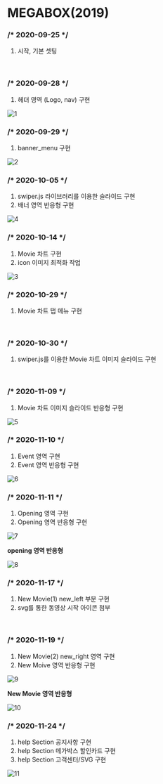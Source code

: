 # MEGABOX(2019)

<h3>/* 2020-09-25 */</h3>
 <ol>
  <li>시작, 기본 셋팅</li>
 </ol>
<br>

<h3>/* 2020-09-28 */</h3>
 <ol>
  <li>헤더 영역 (Logo, nav) 구현</li>
 </ol>

![1](https://user-images.githubusercontent.com/64779472/98812256-81a05f80-2465-11eb-968b-24d3c89168f4.PNG)
<br>

<h3>/* 2020-09-29 */</h3>
 <ol>
  <li>banner_menu 구현</li>
 </ol>

 ![2](https://user-images.githubusercontent.com/64779472/98577204-f2793780-22fe-11eb-8417-a3d93e6454f0.PNG)
<br>

<h3>/* 2020-10-05 */</h3>
 <ol>
  <li>swiper.js 라이브러리를 이용한 슬라이드 구현</li>
  <li>배너 영역 반응형 구현</li>
 </ol>

 ![4](https://user-images.githubusercontent.com/64779472/98577212-f7d68200-22fe-11eb-8e97-56dc28058850.PNG)
<br>

<h3>/* 2020-10-14 */</h3>
 <ol>
  <li>Movie 차트 구현</li>
  <li>icon 이미지 최적화 작업</li>
 </ol>

 ![3](https://user-images.githubusercontent.com/64779472/98577207-f442fb00-22fe-11eb-8df7-6f8a1f619759.PNG)
<br>

<h3>/* 2020-10-29 */</h3>
 <ol>
  <li>Movie 차트 탭 메뉴 구현</li>
 </ol>
<br>

<h3>/* 2020-10-30 */</h3>
 <ol>
  <li>swiper.js를 이용한 Movie 차트 이미지 슬라이드 구현</li>
 </ol>
<br>

<h3>/* 2020-11-09 */</h3>
 <ol>
  <li>Movie 차트 이미지 슬라이드 반응형 구현</li>
 </ol>

 ![5](https://user-images.githubusercontent.com/64779472/98577215-f907af00-22fe-11eb-8fb7-0ef590ccb127.PNG)
<br>

<h3>/* 2020-11-10 */</h3>
 <ol>
  <li>Event 영역 구현</li>
  <li>Event 영역 반응형 구현</li>
 </ol>

![6](https://user-images.githubusercontent.com/64779472/98711897-f3769b80-23c8-11eb-8462-975e0c28f998.PNG)
<br>

<h3>/* 2020-11-11 */</h3>
 <ol>
  <li>Opening 영역 구현</li>
  <li>Opening 영역 반응형 구현</li>
 </ol>

![7](https://user-images.githubusercontent.com/64779472/98812024-1ce50500-2465-11eb-8276-89cff4f61ec4.PNG)

<strong>opening 영역 반응형</strong>

![8](https://user-images.githubusercontent.com/64779472/98812029-1eaec880-2465-11eb-9647-7951d6670ad7.PNG)
<br>

<h3>/* 2020-11-17 */</h3>
 <ol>
  <li>New Movie(1) new_left 부분 구현</li>
  <li>svg를 통한 동영상 시작 아이콘 첨부</li>
 </ol>

 <br>

 <h3>/* 2020-11-19 */</h3>
 <ol>
  <li>New Movie(2) new_right 영역 구현</li>
  <li>New Moive 영역 반응형 구현</li>
 </ol>

 ![9](https://user-images.githubusercontent.com/64779472/99635332-2c77d580-2a85-11eb-80e0-2c0624ddb127.PNG)

 <strong>New Movie 영역 반응형</strong>

![10](https://user-images.githubusercontent.com/64779472/99635337-2eda2f80-2a85-11eb-9e7b-c68deef01b4e.PNG)
<br>

<h3>/* 2020-11-24 */</h3>
 <ol>
  <li>help Section 공지사항 구현</li>
  <li>help Section 메가박스 할인카드 구현</li>
  <li>help Section 고객센터/SVG 구현</li>
 </ol>

![11](https://user-images.githubusercontent.com/64779472/100113672-ec18bd00-2eb3-11eb-9286-07cf8d742e31.PNG)
 <br>